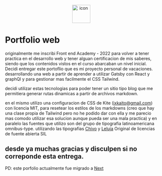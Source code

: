 <p align="center">
    <img alt="icon" src="[./assets/images/icon.png](https://santitfg.github.io/static/icon-fd6c8b170dc6477d570b388577bef440.png)" width="60" />

</p>

# Portfolio web 


originalmente me inscribi Front end Academy - 2022 para volver a tener practica en el desarrollo web y tener alguan certificacion de mis saberes, siendo que los contenidos vistos en el curso abarcaban un nivel inicial. Decidi entregar este portoflio que es mi proyecto personal de vacaciones. desarrollando una web a partir de aprender a utilizar Gatsby con  React y graphQl y para gestionar mas facilmente el CSS Tailwind.

decidi utilizar estas tecnologias para poder tener un sitio tipo blog que me permitiera generar rutas dinamicas a partir de archivos markdown.

en el mismo utilizo una configuracion de CSS de Kite (ixkaito@gmail.com) con licencia MIT, para resetear los estilos de los markdowns (creo que hay una clase propia de Tailwind pero no he podido dar con ella y me parecio mas comodo utilizar esa solucion aunque pueda ser una mala practica)
y en paralelo las fuentes que utilizo son del grupo de tipografia latinoamericana omnibus-type.
utilizando las tipografias [Chivo](https://www.omnibus-type.com/fonts/chivo/) y [Leluja](https://www.omnibus-type.com/fonts/leluja-original/) Original de licencias de fuente abierta SIL 

## desde ya muchas gracias y disculpen si no correponde esta entrega.
  



PD: este porfolio actualmente fue migrado a [Next](https://github.com/santitfg/next-blog)
